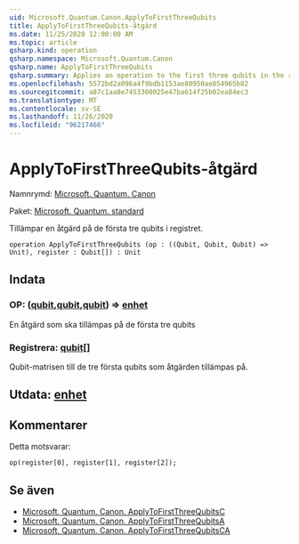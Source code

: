 ```yaml
---
uid: Microsoft.Quantum.Canon.ApplyToFirstThreeQubits
title: ApplyToFirstThreeQubits-åtgärd
ms.date: 11/25/2020 12:00:00 AM
ms.topic: article
qsharp.kind: operation
qsharp.namespace: Microsoft.Quantum.Canon
qsharp.name: ApplyToFirstThreeQubits
qsharp.summary: Applies an operation to the first three qubits in the register.
ms.openlocfilehash: 5572bd2a096a4f9bdb1153ae80950ae854965b82
ms.sourcegitcommit: a87c1aa8e7453360025e47ba614f25b02ea84ec3
ms.translationtype: MT
ms.contentlocale: sv-SE
ms.lasthandoff: 11/26/2020
ms.locfileid: "96217466"
---
```

# <a name="applytofirstthreequbits-operation"></a>ApplyToFirstThreeQubits-åtgärd

Namnrymd: [Microsoft. Quantum. Canon](xref:Microsoft.Quantum.Canon)

Paket: [Microsoft. Quantum. standard](https://nuget.org/packages/Microsoft.Quantum.Standard)


Tillämpar en åtgärd på de första tre qubits i registret.

```qsharp
operation ApplyToFirstThreeQubits (op : ((Qubit, Qubit, Qubit) => Unit), register : Qubit[]) : Unit
```


## <a name="input"></a>Indata

### <a name="op--qubitqubitqubit--unit"></a>OP: ([qubit](xref:microsoft.quantum.lang-ref.qubit),[qubit](xref:microsoft.quantum.lang-ref.qubit),[qubit](xref:microsoft.quantum.lang-ref.qubit)) => [enhet](xref:microsoft.quantum.lang-ref.unit) 

En åtgärd som ska tillämpas på de första tre qubits


### <a name="register--qubit"></a>Registrera: [qubit](xref:microsoft.quantum.lang-ref.qubit)[]

Qubit-matrisen till de tre första qubits som åtgärden tillämpas på.



## <a name="output--unit"></a>Utdata: [enhet](xref:microsoft.quantum.lang-ref.unit)



## <a name="remarks"></a>Kommentarer

Detta motsvarar:

```qsharp
op(register[0], register[1], register[2]);
```

## <a name="see-also"></a>Se även

- [Microsoft. Quantum. Canon. ApplyToFirstThreeQubitsC](xref:Microsoft.Quantum.Canon.ApplyToFirstThreeQubitsC)
- [Microsoft. Quantum. Canon. ApplyToFirstThreeQubitsA](xref:Microsoft.Quantum.Canon.ApplyToFirstThreeQubitsA)
- [Microsoft. Quantum. Canon. ApplyToFirstThreeQubitsCA](xref:Microsoft.Quantum.Canon.ApplyToFirstThreeQubitsCA)